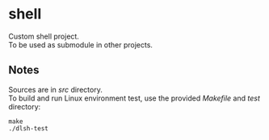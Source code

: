 # shell

Custom shell project.  
To be used as submodule in other projects.

## Notes

Sources are in *src* directory.  
To build and run Linux environment test, use the provided *Makefile* and *test* directory:
```
make
./dlsh-test
```

